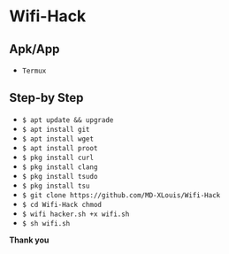 # Wifi-Hack
## Apk/App

- ```Termux```

## Step-by Step

- ```$ apt update && upgrade```
- ```$ apt install git```
- ```$ apt install wget```
- ```$ apt install proot```
- ```$ pkg install curl```
- ```$ pkg install clang```
- ```$ pkg install tsudo```
- ```$ pkg install tsu```
- ```$ git clone https://github.com/MD-XLouis/Wifi-Hack```
- ```$ cd Wifi-Hack chmod```
- ```$ wifi hacker.sh +x wifi.sh```
- ```$ sh wifi.sh```

**Thank you**
